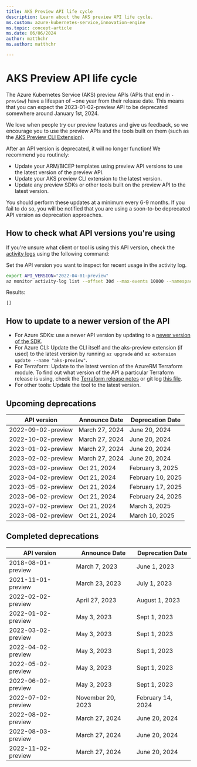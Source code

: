 ```yaml
---
title: AKS Preview API life cycle
description: Learn about the AKS preview API life cycle.
ms.custom: azure-kubernetes-service,innovation-engine
ms.topic: concept-article
ms.date: 06/06/2024
author: matthchr
ms.author: matthchr

---
```


# AKS Preview API life cycle

The Azure Kubernetes Service (AKS) preview APIs (APIs that end in `-preview`) have a lifespan of ~one year from their release date.
This means that you can expect the 2023-01-02-preview API to be deprecated somewhere around January 1st, 2024. 

We love when people try our preview features and give us feedback, so we encourage you to use the preview APIs and the
tools built on them (such as the [AKS Preview CLI Extension](https://github.com/Azure/azure-cli-extensions/tree/main/src/aks-preview)).

After an API version is deprecated, it will no longer function! We recommend you routinely:
- Update your ARM/BICEP templates using preview API versions to use the latest version of the preview API.
- Update your AKS preview CLI extension to the latest version.
- Update any preview SDKs or other tools built on the preview API to the latest version.

You should perform these updates at a minimum every 6-9 months. If you fail to do so, you will be notified that you are using a soon-to-be deprecated 
API version as deprecation approaches.

## How to check what API versions you're using

If you're unsure what client or tool is using this API version, check the [activity logs](/azure/azure-monitor/essentials/activity-log)
using the following command:

Set the API version you want to inspect for recent usage in the activity log.

```bash
export API_VERSION="2022-04-01-preview"
az monitor activity-log list --offset 30d --max-events 10000 --namespace microsoft.containerservice --query "[?eventName.value == 'EndRequest' && contains(not_null(httpRequest.uri,''), '$API_VERSION')]"
```

Results: 

<!-- expected_similarity=0.3 --> 

```output
[]
```

## How to update to a newer version of the API

- For Azure SDKs: use a newer API version by updating to a [newer version of the SDK](https://azure.github.io/azure-sdk/releases/latest/index.html?search=containerservice).
- For Azure CLI: Update the CLI itself and the aks-preview extension (if used) to the latest version by running `az upgrade` and `az extension update --name "aks-preview"`.
- For Terraform: Update to the latest version of the AzureRM Terraform module. To find out what version of the API a particular Terraform release is using,
  check the [Terraform release notes](/azure/developer/terraform/provider-version-history-azurerm) or 
  git log [this file](https://github.com/hashicorp/terraform-provider-azurerm/blob/main/internal/services/containers/client/client.go).
- For other tools: Update the tool to the latest version.


## Upcoming deprecations

| API version        | Announce Date     | Deprecation Date  |
|--------------------|-------------------|-------------------|
| 2022-09-02-preview | March 27, 2024    | June 20, 2024     |
| 2022-10-02-preview | March 27, 2024    | June 20, 2024     |
| 2023-01-02-preview | March 27, 2024    | June 20, 2024     |
| 2023-02-02-preview | March 27, 2024    | June 20, 2024     |
| 2023-03-02-preview | Oct 21, 2024      | February 3, 2025  |
| 2023-04-02-preview | Oct 21, 2024      | February 10, 2025 |
| 2023-05-02-preview | Oct 21, 2024      | February 17, 2025 |
| 2023-06-02-preview | Oct 21, 2024      | February 24, 2025 |
| 2023-07-02-preview | Oct 21, 2024      | March 3, 2025     |
| 2023-08-02-preview | Oct 21, 2024      | March 10, 2025    |

## Completed deprecations

| API version        | Announce Date     | Deprecation Date  |
|--------------------|-------------------|-------------------|
| 2018-08-01-preview | March 7, 2023     | June 1, 2023      |
| 2021-11-01-preview | March 23, 2023    | July 1, 2023      |
| 2022-02-02-preview | April 27, 2023    | August 1, 2023    |
| 2022-01-02-preview | May 3, 2023       | Sept 1, 2023      |
| 2022-03-02-preview | May 3, 2023       | Sept 1, 2023      |
| 2022-04-02-preview | May 3, 2023       | Sept 1, 2023      |
| 2022-05-02-preview | May 3, 2023       | Sept 1, 2023      |
| 2022-06-02-preview | May 3, 2023       | Sept 1, 2023      |
| 2022-07-02-preview | November 20, 2023 | February 14, 2024 |
| 2022-08-02-preview | March 27, 2024    | June 20, 2024     |
| 2022-08-03-preview | March 27, 2024    | June 20, 2024     |
| 2022-11-02-preview | March 27, 2024    | June 20, 2024     |

